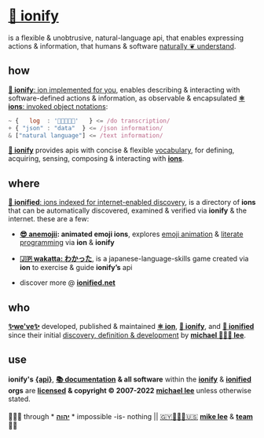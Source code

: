 # [🧬 ionify](https://ionify.net/)

is a flexible & unobtrusive, natural-language api, that enables expressing
actions & information, that humans & software
[naturally ❦ understand](VISION.md#vision).

## how

[**🧬 ionify**: ion implemented for you][api],
enables describing & interacting with software-defined actions & information, as
observable & encapsulated [**⚛︎ ions**: invoked object notations][⚛️]:

```javascript
~ {   log  : '👋🏾👨🏾‍💻'   } <= /do transcription/
+ { "json" : "data"  } <= /json information/
& ["natural language"] <= /text information/
```

[**🧬 ionify**][api] provides apis with concise & flexible
[vocabulary](LINGO.md#-our-lingo-),
for defining, acquiring, sensing, composing & interacting with
[**ions**][⚛️].

## where

[**🎁 ionified**: ions indexed for internet-enabled discovery][🎁],
is a directory of **ions** that can be automatically discovered, examined &
verified via **ionify** & the internet. these are a few:

+ **[😎 anemojii](https://ionified.github.io/anemojii-ions.iskitz.net/): animated emoji ions**,
  explores
  [emoji animation](https://glitch.com/edit/#!/anemojii?path=emoji.js%3A1%3A0) &
  [literate programming](https://glitch.com/edit/#!/anemojii?path=index.re.js%3A1%3A0)
  via **ion** & **ionify**

+ **[🇯🇵 wakatta: わかった](https://ionified.github.io/wakatta-ions.iskitz.net/)**,
  is a japanese-language-skills game created via **ion** to
  exercise & guide **ionify’s** api

+ discover more @ [**ionified.net**][🎁]

## who

[**✨we've✨**](https://team.ionify.net/)
developed, published & maintained
[**⚛︎ ion**][⚛️], [**🧬 ionify**][api],
and [**🎁 ionified**][🎁]
since their initial
[discovery, definition & development](https://origin.ionify.net/)
by
[**michael 👨🏾‍💻 lee**][🇬🇾👨🏾‍💻🇺🇸].

## use

**ionify's**
[**{api}**][🧬],
[**📚 documentation**][📚]
**& all software** within the
[**ionify**](https://github.com/ionify/) &
[**ionified**](https://github.com/ionified/)
**orgs** are
[**licensed**](LICENSE.txt#L1)
**& copyright &copy; 2007-2022**
[**michael lee**][🇬🇾👨🏾‍💻🇺🇸]
unless otherwise stated.

####

🙇🏾‍♂️ through * [**יהוה**](LICENSE.txt#L1) * impossible -is- nothing ||
[🇬🇾👨🏾‍💻🇺🇸](https://en.wikipedia.org/wiki/Guyana)
[**mike lee**](https://github.com/iskitz) &
[**team**](https://team.ionify.net/)
🤲🏾

[🇬🇾👨🏾‍💻🇺🇸]: https://github.com/iskitz
[api]:  https://api.ionify.net/
[📚]:   https://github.com/ionify/about
[⚛️]:   ./ions/ion.md#ion
[🧬]:   https://github.com/ionify/ionify
[🎁]:   https://ionified.net/
